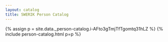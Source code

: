 ```yaml
---
layout: catalog
title: SWERIK Person Catalog
---
```

{% assign p = site.data._person-catalog.i-AFto3gTmjTfTgomtq31hLZ %}
{% include person-catalog.html p=p %}

